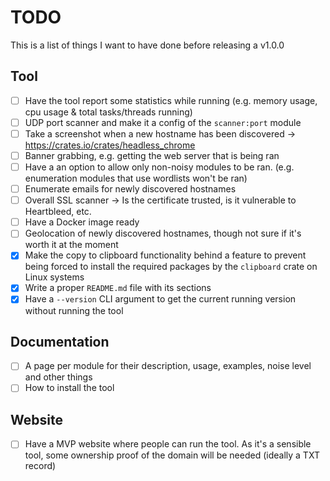 # TODO

This is a list of things I want to have done before releasing a v1.0.0

## Tool
- [ ] Have the tool report some statistics while running (e.g. memory usage, cpu usage & total tasks/threads running)
- [ ] UDP port scanner and make it a config of the `scanner:port` module
- [ ] Take a screenshot when a new hostname has been discovered -> https://crates.io/crates/headless_chrome
- [ ] Banner grabbing, e.g. getting the web server that is being ran
- [ ] Have a an option to allow only non-noisy modules to be ran. (e.g. enumeration modules that use wordlists won't be ran)
- [ ] Enumerate emails for newly discovered hostnames
- [ ] Overall SSL scanner -> Is the certificate trusted, is it vulnerable to Heartbleed, etc.
- [ ] Have a Docker image ready
- [ ] Geolocation of newly discovered hostnames, though not sure if it's worth it at the moment
- [X] Make the copy to clipboard functionality behind a feature to prevent being forced to install the required packages by the `clipboard` crate on Linux systems
- [X] Write a proper `README.md` file with its sections
- [X] Have a `--version` CLI argument to get the current running version without running the tool

## Documentation
- [ ] A page per module for their description, usage, examples, noise level and other things
- [ ] How to install the tool

## Website
- [ ] Have a MVP website where people can run the tool. As it's a sensible tool, some ownership proof of the domain will be needed (ideally a TXT record)
